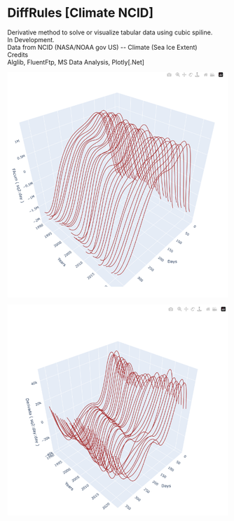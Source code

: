 # DiffRules [Climate NCID]
Derivative method to solve or visualize tabular data using cubic spiline.   
In Development.   
Data from NCID (NASA/NOAA gov US) -- Climate (Sea Ice Extent)     
Credits    
Alglib, FluentFtp, MS Data Analysis, Plotly[.Net]    
     
![Image](./img/Profile.jpg.png)
     
![Image](./img/Sur.png)
